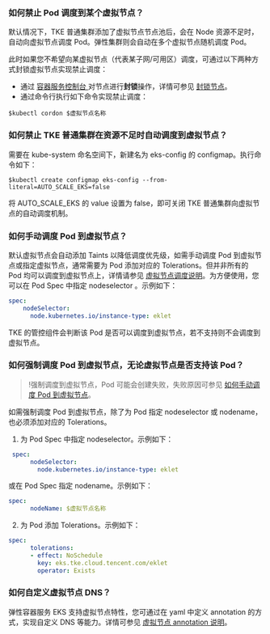 ### 如何禁止 Pod 调度到某个虚拟节点？

默认情况下，TKE 普通集群添加了虚拟节点节点池后，会在 Node 资源不足时，自动向虚拟节点调度 Pod。弹性集群则会自动在多个虚拟节点随机调度 Pod。

此时如果您不希望向某虚拟节点（代表某子网/可用区）调度，可通过以下两种方式封锁虚拟节点实现禁止调度：
- 通过 [容器服务控制台 ](https://console.cloud.tencent.com/tke2/cluster) 对节点进行**封锁**操作，详情可参见 [封锁节点](https://cloud.tencent.com/document/product/457/32205#.E5.B0.81.E9.94.81.E8.8A.82.E7.82.B9)。
- 通过命令行执行如下命令实现禁止调度：
```plaintext
$kubectl cordon $虚拟节点名称
```

### 如何禁止 TKE 普通集群在资源不足时自动调度到虚拟节点？


需要在 kube-system 命名空间下，新建名为 eks-config 的 configmap。执行命令如下：

```plaintext
$kubectl create configmap eks-config --from-literal=AUTO_SCALE_EKS=false
```
将 AUTO_SCALE_EKS 的 value 设置为 false，即可关闭 TKE 普通集群向虚拟节点的自动调度机制。


### 如何手动调度 Pod 到虚拟节点？[](id:pod1)

默认虚拟节点会自动添加 Taints 以降低调度优先级，如需手动调度 Pod 到虚拟节点或指定虚拟节点，通常需要为 Pod 添加对应的 Tolerations。但并非所有的 Pod 均可以调度到虚拟节点上，详情请参见 [虚拟节点调度说明](https://cloud.tencent.com/document/product/457/53030)。为方便使用，您可以在 Pod Spec 中指定 nodeselector 。示例如下：

```yaml
spec:    
    nodeSelector:
      node.kubernetes.io/instance-type: eklet
```




TKE 的管控组件会判断该 Pod 是否可以调度到虚拟节点，若不支持则不会调度到虚拟节点。



### 如何强制调度 Pod 到虚拟节点，无论虚拟节点是否支持该 Pod？

>!强制调度到虚拟节点，Pod 可能会创建失败，失败原因可参见 [如何手动调度 Pod 到虚拟节点](#pod1)。

如需强制调度 Pod 到虚拟节点，除了为 Pod 指定 nodeselector 或 nodename，也必须添加对应的 Tolerations。

1. 为 Pod Spec 中指定 nodeselector。示例如下：
```yaml
 spec:    
      nodeSelector:
        node.kubernetes.io/instance-type: eklet
```
 或在 Pod Spec 指定 nodename。示例如下：
```yaml
spec: 
      nodeName: $虚拟节点名称
```

2. 为 Pod 添加 Tolerations。示例如下：
```yaml
spec: 
      tolerations: 
      - effect: NoSchedule
        key: eks.tke.cloud.tencent.com/eklet
        operator: Exists
```



### 如何自定义虚拟节点 DNS？
弹性容器服务 EKS 支持虚拟节点特性，您可通过在 yaml 中定义 annotation 的方式，实现自定义 DNS 等能力。详情可参见 [虚拟节点 annotation 说明](https://cloud.tencent.com/document/product/457/44173#.E8.99.9A.E6.8B.9F.E8.8A.82.E7.82.B9-annotation-.E8.AF.B4.E6.98.8E)。
